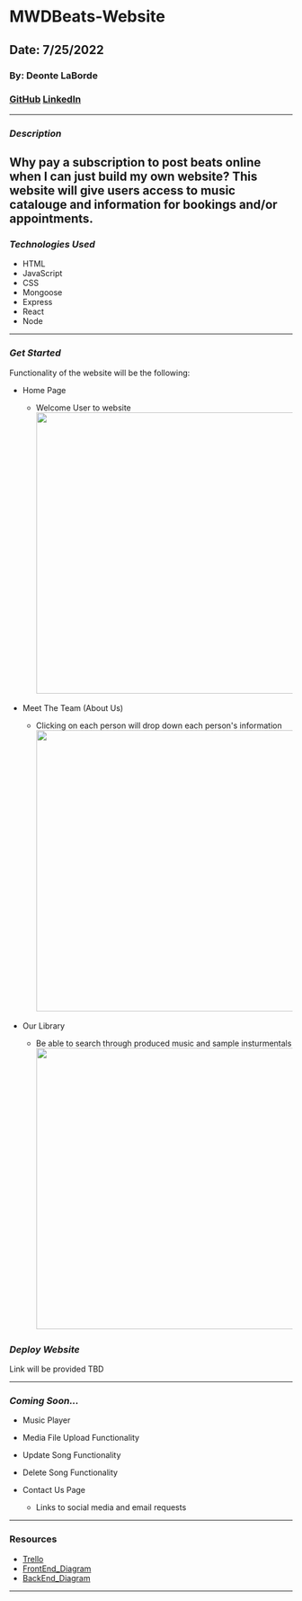 # MWDBeats-Website

## Date: 7/25/2022

### By: Deonte LaBorde

### [GitHub](https://github.com/deontelaborde) [LinkedIn](https://www.linkedin.com/in/deonte-laborde/)

---

### **_Description_**

## Why pay a subscription to post beats online when I can just build my own website? This website will give users access to music catalouge and information for bookings and/or appointments.

### **_Technologies Used_**

- HTML
- JavaScript
- CSS
- Mongoose
- Express
- React
- Node

---

### **_Get Started_**

Functionality of the website will be the following:

- Home Page

  - Welcome User to website
    <img width="500"  src="https://user-images.githubusercontent.com/106843007/181791309-ed72666a-0b05-48b0-aab3-3224525bf743.png">

- Meet The Team (About Us)

  - Clicking on each person will drop down each person's information
    <img width="500" src="https://user-images.githubusercontent.com/106843007/181791877-db5ebdd1-5f9b-4b12-b943-30f287534ff0.png">

- Our Library
  - Be able to search through produced music and sample insturmentals
    <img width="500"  src="https://user-images.githubusercontent.com/106843007/181792096-7b119503-d210-452d-b167-2c8ad09513e0.png">

### **_Deploy Website_**

Link will be provided TBD

---

### **_Coming Soon..._**

- Music Player
- Media File Upload Functionality
- Update Song Functionality
- Delete Song Functionality

- Contact Us Page
  - Links to social media and email requests

---

### **Resources**

- [Trello](https://trello.com/b/Yn3jscn4/mwdbeats-project)
- [FrontEnd_Diagram](https://drive.google.com/file/d/1Yj254PERuMRyTpKyg_wMUxo7EeUiILIP/view?usp=sharing)
- [BackEnd_Diagram](https://drive.google.com/file/d/11xFvj6vadPRHm6D9P9Tc00HaAn_RFnRv/view?usp=sharing)

---
